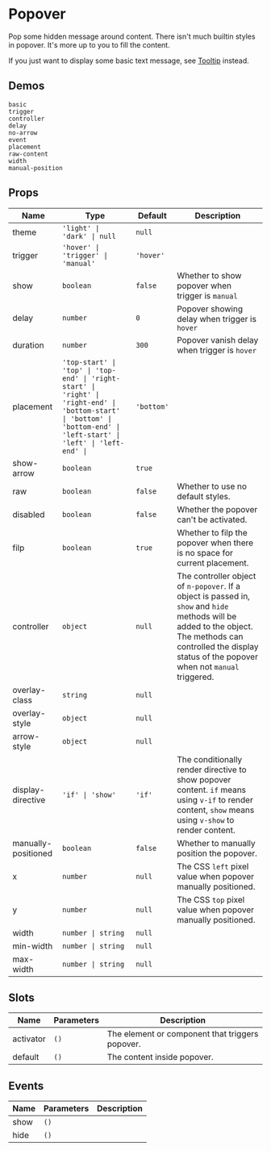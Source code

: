 # Popover

Pop some hidden message around content. There isn't much builtin styles in popover. It's more up to you to fill the content.

If you just want to display some basic text message, see [Tooltip](n-tooltip) instead.

## Demos

```demo
basic
trigger
controller
delay
no-arrow
event
placement
raw-content
width
manual-position
```

## Props
|Name|Type|Default|Description|
|-|-|-|-|
|theme|`'light' \| 'dark' \| null`|`null`||
|trigger|`'hover' \| 'trigger' \| 'manual'`|`'hover'`||
|show|`boolean`|`false`|Whether to show popover when trigger is `manual`|
|delay|`number`|`0`|Popover showing delay when trigger is `hover`|
|duration|`number`|`300`|Popover vanish delay when trigger is `hover`|
|placement|`'top-start' \| 'top' \| 'top-end' \| 'right-start' \| 'right' \| 'right-end' \| 'bottom-start' \| 'bottom' \| 'bottom-end' \| 'left-start' \| 'left' \| 'left-end' \| `|`'bottom'`||
|show-arrow|`boolean`|`true`||
|raw|`boolean`|`false`|Whether to use no default styles.|
|disabled|`boolean`|`false`|Whether the popover can't be activated.|
|filp|`boolean`|`true`|Whether to filp the popover when there is no space for current placement.|
|controller|`object`|`null`|The controller object of `n-popover`. If a object is passed in, `show` and `hide` methods will be added to the object. The methods can controlled the display status of the popover when not `manual` triggered.|
|overlay-class|`string`|`null`||
|overlay-style|`object`|`null`||
|arrow-style|`object`|`null`||
|display-directive|`'if' \| 'show'`|`'if'`|The conditionally render directive to show popover content. `if` means using `v-if` to render content, `show` means using `v-show` to render content.|
|manually-positioned|`boolean`|`false`|Whether to manually position the popover.|
|x|`number`|`null`|The CSS `left` pixel value when popover manually positioned.|
|y|`number`|`null`|The CSS `top` pixel value when popover manually positioned.|
|width|`number \| string`|`null`||
|min-width|`number \| string`|`null`||
|max-width|`number \| string`|`null`||

## Slots
|Name|Parameters|Description|
|-|-|-|
|activator|`()`|The element or component that triggers popover.|
|default|`()`|The content inside popover.|


## Events
|Name|Parameters|Description|
|-|-|-|
|show|`()`||
|hide|`()`||